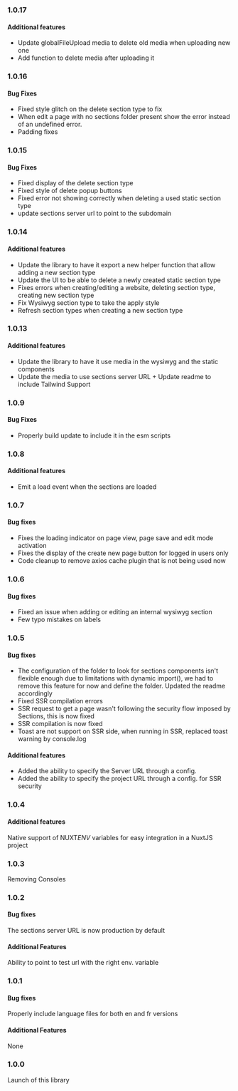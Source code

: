 ### 1.0.17
#### Additional features

- Update globalFileUpload media to delete old media when uploading new one
- Add function to delete media after uploading it

### 1.0.16
#### Bug Fixes

- Fixed style glitch on the delete section type to fix
- When edit a page with no sections folder present show the error instead of an undefined error.
- Padding fixes

### 1.0.15
#### Bug Fixes

- Fixed display of the delete section type
- Fixed style of delete popup buttons
- Fixed error not showing correctly when deleting a used static section type
- update sections server url to point to the subdomain

### 1.0.14
#### Additional features

- Update the library to have it export a new helper function that allow adding a new section type
- Update the UI to be able to delete a newly created static section type 
- Fixes errors when creating/editing a website, deleting section type, creating new section type
- Fix Wysiwyg section type to take the apply style
- Refresh section types when creating a new section type

### 1.0.13 
#### Additional features

- Update the library to have it use media in the wysiwyg and the static components
- Update the media to use sections server URL + Update readme to include Tailwind Support 

### 1.0.9

#### Bug Fixes

- Properly build update to include it in the esm scripts

### 1.0.8

#### Additional features

- Emit a load event when the sections are loaded

### 1.0.7

#### Bug fixes

- Fixes the loading indicator on page view, page save and edit mode activation
- Fixes the display of the create new page button for logged in users only
- Code cleanup to remove axios cache plugin that is not being used now

### 1.0.6

#### Bug fixes

- Fixed an issue when adding or editing an internal wysiwyg section
- Few typo mistakes on labels

### 1.0.5

#### Bug fixes

- The configuration of the folder to look for sections components isn't flexible enough due to limitations with dynamic import(), we had to remove this feature for now and define the folder. Updated the readme accordingly
- Fixed SSR compilation errors
- SSR request to get a page wasn't following the security flow imposed by Sections, this is now fixed
- SSR compilation is now fixed
- Toast are not support on SSR side, when running in SSR, replaced toast warning by console.log

#### Additional features

- Added the ability to specify the Server URL through a config.
- Added the ability to specify the project URL through a config. for SSR security

### 1.0.4

#### Additional features

Native support of NUXT*ENV* variables for easy integration in a NuxtJS project

### 1.0.3

Removing Consoles

### 1.0.2

#### Bug fixes

The sections server URL is now production by default

#### Additional Features

Ability to point to test url with the right env. variable

### 1.0.1

#### Bug fixes

Properly include language files for both en and fr versions

#### Additional Features

None

### 1.0.0

Launch of this library
